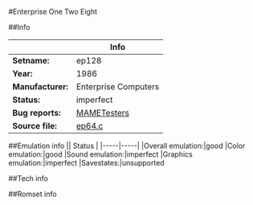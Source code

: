 #Enterprise One Two Eight

##Info

||Info|
|-----|-----|
|**Setname:**|ep128
|**Year:**|1986
|**Manufacturer:**|Enterprise Computers
|**Status:**|imperfect
|**Bug reports:**|[MAMETesters](http://mametesters.org/view_all_set.php?type=1&temporary=y&search=ep64.c)
|**Source file:**|[ep64.c](https://github.com/mamedev/mame/blob/master/src/mess/drivers/ep64.c)

##Emulation info
|| Status |
|-----|-----|
|Overall emulation:|good
|Color emulation:|good
|Sound emulation:|imperfect
|Graphics emulation:|imperfect
|Savestates:|unsupported

##Tech info

##Romset info

<!--- START OF EDITED COMMENT DO NOT TOUCH TEXT ABOVE-->
